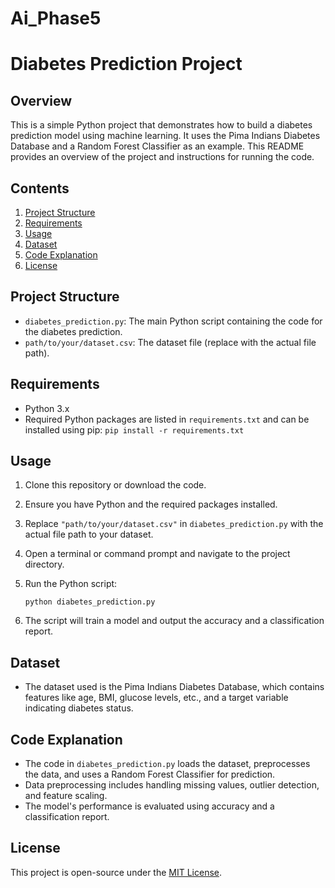 # Ai_Phase5


# Diabetes Prediction Project

## Overview
This is a simple Python project that demonstrates how to build a diabetes prediction model using machine learning. It uses the Pima Indians Diabetes Database and a Random Forest Classifier as an example. This README provides an overview of the project and instructions for running the code.

## Contents
1. [Project Structure](#project-structure)
2. [Requirements](#requirements)
3. [Usage](#usage)
4. [Dataset](#dataset)
5. [Code Explanation](#code-explanation)
6. [License](#license)

## Project Structure
- `diabetes_prediction.py`: The main Python script containing the code for the diabetes prediction.
- `path/to/your/dataset.csv`: The dataset file (replace with the actual file path).

## Requirements
- Python 3.x
- Required Python packages are listed in `requirements.txt` and can be installed using pip: `pip install -r requirements.txt`

## Usage
1. Clone this repository or download the code.
2. Ensure you have Python and the required packages installed.
3. Replace `"path/to/your/dataset.csv"` in `diabetes_prediction.py` with the actual file path to your dataset.
4. Open a terminal or command prompt and navigate to the project directory.
5. Run the Python script:

   ```shell
   python diabetes_prediction.py
   ```

6. The script will train a model and output the accuracy and a classification report.

## Dataset
- The dataset used is the Pima Indians Diabetes Database, which contains features like age, BMI, glucose levels, etc., and a target variable indicating diabetes status.

## Code Explanation
- The code in `diabetes_prediction.py` loads the dataset, preprocesses the data, and uses a Random Forest Classifier for prediction.
- Data preprocessing includes handling missing values, outlier detection, and feature scaling.
- The model's performance is evaluated using accuracy and a classification report.

## License
This project is open-source under the [MIT License](LICENSE).
